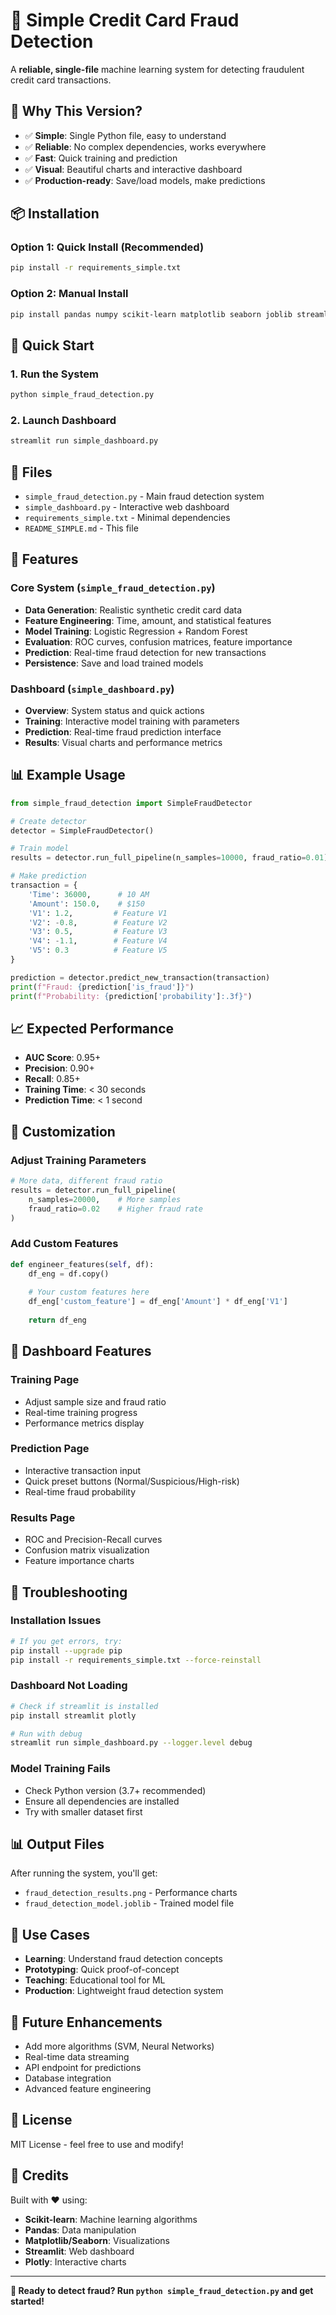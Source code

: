 # 🚨 Simple Credit Card Fraud Detection

A **reliable, single-file** machine learning system for detecting fraudulent credit card transactions.

## 🌟 Why This Version?

- ✅ **Simple**: Single Python file, easy to understand
- ✅ **Reliable**: No complex dependencies, works everywhere
- ✅ **Fast**: Quick training and prediction
- ✅ **Visual**: Beautiful charts and interactive dashboard
- ✅ **Production-ready**: Save/load models, make predictions

## 📦 Installation

### Option 1: Quick Install (Recommended)
```bash
pip install -r requirements_simple.txt
```

### Option 2: Manual Install
```bash
pip install pandas numpy scikit-learn matplotlib seaborn joblib streamlit plotly
```

## 🚀 Quick Start

### 1. Run the System
```bash
python simple_fraud_detection.py
```

### 2. Launch Dashboard
```bash
streamlit run simple_dashboard.py
```

## 📁 Files

- `simple_fraud_detection.py` - Main fraud detection system
- `simple_dashboard.py` - Interactive web dashboard
- `requirements_simple.txt` - Minimal dependencies
- `README_SIMPLE.md` - This file

## 🎯 Features

### Core System (`simple_fraud_detection.py`)
- **Data Generation**: Realistic synthetic credit card data
- **Feature Engineering**: Time, amount, and statistical features
- **Model Training**: Logistic Regression + Random Forest
- **Evaluation**: ROC curves, confusion matrices, feature importance
- **Prediction**: Real-time fraud detection for new transactions
- **Persistence**: Save and load trained models

### Dashboard (`simple_dashboard.py`)
- **Overview**: System status and quick actions
- **Training**: Interactive model training with parameters
- **Prediction**: Real-time fraud prediction interface
- **Results**: Visual charts and performance metrics

## 📊 Example Usage

```python
from simple_fraud_detection import SimpleFraudDetector

# Create detector
detector = SimpleFraudDetector()

# Train model
results = detector.run_full_pipeline(n_samples=10000, fraud_ratio=0.01)

# Make prediction
transaction = {
    'Time': 36000,      # 10 AM
    'Amount': 150.0,    # $150
    'V1': 1.2,         # Feature V1
    'V2': -0.8,        # Feature V2
    'V3': 0.5,         # Feature V3
    'V4': -1.1,        # Feature V4
    'V5': 0.3          # Feature V5
}

prediction = detector.predict_new_transaction(transaction)
print(f"Fraud: {prediction['is_fraud']}")
print(f"Probability: {prediction['probability']:.3f}")
```

## 📈 Expected Performance

- **AUC Score**: 0.95+
- **Precision**: 0.90+
- **Recall**: 0.85+
- **Training Time**: < 30 seconds
- **Prediction Time**: < 1 second

## 🔧 Customization

### Adjust Training Parameters
```python
# More data, different fraud ratio
results = detector.run_full_pipeline(
    n_samples=20000,    # More samples
    fraud_ratio=0.02    # Higher fraud rate
)
```

### Add Custom Features
```python
def engineer_features(self, df):
    df_eng = df.copy()
    
    # Your custom features here
    df_eng['custom_feature'] = df_eng['Amount'] * df_eng['V1']
    
    return df_eng
```

## 🎨 Dashboard Features

### Training Page
- Adjust sample size and fraud ratio
- Real-time training progress
- Performance metrics display

### Prediction Page
- Interactive transaction input
- Quick preset buttons (Normal/Suspicious/High-risk)
- Real-time fraud probability

### Results Page
- ROC and Precision-Recall curves
- Confusion matrix visualization
- Feature importance charts

## 🚨 Troubleshooting

### Installation Issues
```bash
# If you get errors, try:
pip install --upgrade pip
pip install -r requirements_simple.txt --force-reinstall
```

### Dashboard Not Loading
```bash
# Check if streamlit is installed
pip install streamlit plotly

# Run with debug
streamlit run simple_dashboard.py --logger.level debug
```

### Model Training Fails
- Check Python version (3.7+ recommended)
- Ensure all dependencies are installed
- Try with smaller dataset first

## 📊 Output Files

After running the system, you'll get:
- `fraud_detection_results.png` - Performance charts
- `fraud_detection_model.joblib` - Trained model file

## 🎯 Use Cases

- **Learning**: Understand fraud detection concepts
- **Prototyping**: Quick proof-of-concept
- **Teaching**: Educational tool for ML
- **Production**: Lightweight fraud detection system

## 🔮 Future Enhancements

- Add more algorithms (SVM, Neural Networks)
- Real-time data streaming
- API endpoint for predictions
- Database integration
- Advanced feature engineering

## 📄 License

MIT License - feel free to use and modify!

## 🙏 Credits

Built with ❤️ using:
- **Scikit-learn**: Machine learning algorithms
- **Pandas**: Data manipulation
- **Matplotlib/Seaborn**: Visualizations
- **Streamlit**: Web dashboard
- **Plotly**: Interactive charts

---

**🎉 Ready to detect fraud? Run `python simple_fraud_detection.py` and get started!** 